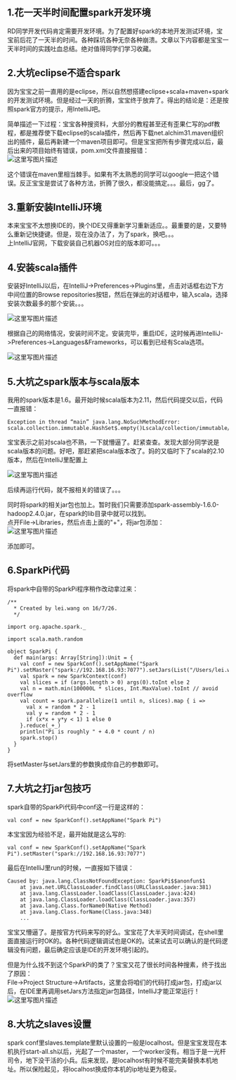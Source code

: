 ## 1.花一天半时间配置spark开发环境
RD同学开发代码肯定需要开发环境。为了配置好spark的本地开发测试环境，宝宝前后花了一天半的时间。各种踩坑各种无奈各种崩溃。文章以下内容都是宝宝一天半时间的实践吐血总结。绝对值得同学们学习收藏。  
  

## 2.大坑eclipse不适合spark
因为宝宝之前一直用的是eclipse，所以自然想搭建eclipse+scala+maven+spark的开发测试环境。但是经过一天的折腾，宝宝终于放弃了。得出的结论是：还是按照spark官方的提示，用IntelliJ吧。  

简单描述一下过程：宝宝各种搜资料，大部分的教程甚至还有歪果仁写的pdf教程，都是推荐使下载eclipse的scala插件，然后再下载net.alchim31.maven组织出的插件，最后再新建一个maven项目即可。但是宝宝把所有步骤完成以后，最后出来的项目始终有错误，pom.xml文件直接报错：  
![这里写图片描述](https://github.com/bitcarmanlee/easy-algorithm-interview-photo/blob/master/bigdata/spark/sparkintellij/1.png)  

这个错误在maven里相当棘手。如果有不太熟悉的同学可以google一把这个错误。反正宝宝是尝试了各种方法，折腾了很久，都没能搞定。。。最后，gg了。  

## 3.重新安装IntelliJ环境
本来宝宝不太想换IDE的，换个IDE又得重新学习重新适应。。最重要的是，又要特么重新记快捷键。但是，现在没办法了，为了spark，换吧。。。  
上IntelliJ官网，下载安装自己机器OS对应的版本即可。。。  

## 4.安装scala插件
安装好IntelliJ以后，在IntelliJ->Preferences->Plugins里，点击对话框右边下方中间位置的Browse repositories按钮，然后在弹出的对话框中，输入scala，选择安装次数最多的那个安装。。。  

![这里写图片描述](https://github.com/bitcarmanlee/easy-algorithm-interview-photo/blob/master/bigdata/spark/sparkintellij/2.png)  

根据自己的网络情况，安装时间不定。安装完毕，重启IDE，这时候再进IntelliJ->Preferences->Languages&Frameworks，可以看到已经有Scala选项。  

![这里写图片描述](https://github.com/bitcarmanlee/easy-algorithm-interview-photo/blob/master/bigdata/spark/sparkintellij/3.png)  


## 5.大坑之spark版本与scala版本
我用的spark版本是1.6。最开始时候scala版本为2.11，然后代码提交以后，代码一直报错：  

```
Exception in thread “main” java.lang.NoSuchMethodError: scala.collection.immutable.HashSet$.empty()Lscala/collection/immutable/HashSet;
```  

宝宝表示之前对scala也不熟，一下就懵逼了。赶紧查查。发现大部分同学说是scala版本的问题。好吧，那赶紧把scala版本改了。妈的又临时下了scala的2.10版本，然后在IntelliJ里配置上  

![这里写图片描述](https://github.com/bitcarmanlee/easy-algorithm-interview-photo/blob/master/bigdata/spark/sparkintellij/4.png)  

后续再运行代码，就不报相关的错误了。。。  

同时将spark的相关jar包也加上。暂时我们只需要添加spark-assembly-1.6.0-hadoop2.4.0.jar，在spark的lib目录中就可以找到。  
点开File->Libraries，然后点击上面的"+"，将jar包添加：  
![这里写图片描述](https://github.com/bitcarmanlee/easy-algorithm-interview-photo/blob/master/bigdata/spark/sparkintellij/5.png)  

添加即可。  

## 6.SparkPi代码
将spark中自带的SparkPi程序稍作改动拿过来：  

```
/**
  * Created by lei.wang on 16/7/26.
  */

import org.apache.spark._

import scala.math.random

object SparkPi {
  def main(args: Array[String]):Unit = {
    val conf = new SparkConf().setAppName("Spark Pi").setMaster("spark://192.168.16.93:7077").setJars(List("/Users/lei.wang/code/scala/demo/out/artifacts/first/first.jar"))
    val spark = new SparkContext(conf)
    val slices = if (args.length > 0) args(0).toInt else 2
    val n = math.min(100000L * slices, Int.MaxValue).toInt // avoid overflow
    val count = spark.parallelize(1 until n, slices).map { i =>
      val x = random * 2 - 1
      val y = random * 2 - 1
      if (x*x + y*y < 1) 1 else 0
    }.reduce(_+_)
    println("Pi is roughly " + 4.0 * count / n)
    spark.stop()
  }
}
```  

将setMaster与setJars里的参数换成你自己的参数即可。  

## 7.大坑之打jar包技巧
spark自带的SparkPi代码中conf这一行是这样的：  

```
val conf = new SparkConf().setAppName("Spark Pi")
```  

本宝宝因为经验不足，最开始就是这么写的:  

```
val conf = new SparkConf().setAppName("Spark Pi").setMaster("spark://192.168.16.93:7077")
```  

最后在IntelliJ里run的时候，一直报如下错误：  

```
Caused by: java.lang.ClassNotFoundException: SparkPi$$anonfun$1
	at java.net.URLClassLoader.findClass(URLClassLoader.java:381)
	at java.lang.ClassLoader.loadClass(ClassLoader.java:424)
	at java.lang.ClassLoader.loadClass(ClassLoader.java:357)
	at java.lang.Class.forName0(Native Method)
	at java.lang.Class.forName(Class.java:348)
	...
```  

宝宝又懵逼了。是按官方代码来写的好么。宝宝花了大半天时间调试，在shell里面直接运行时OK的。各种代码逻辑调试也是OK的。试来试去可以确认的是代码逻辑没有问题，最后确定应该是IDE的开发环境引起的。  

但是为什么找不到这个SparkPi的类了？宝宝又花了很长时间各种搜素，终于找出了原因：  
File->Project Structure->Artifacts，这里会将咱们的代码打成jar包，打成jar以后，在IDE里再调用setJars方法指定jar包路径，IntelliJ才能正常运行！    
![这里写图片描述](https://github.com/bitcarmanlee/easy-algorithm-interview-photo/blob/master/bigdata/spark/sparkintellij/6.png)  

## 8.大坑之slaves设置
spark conf里slaves.template里默认设置的一般是localhost。但是宝宝发现在本机执行start-all.sh以后，光起了一个master，一个worker没有。相当于是一光杆司令，地下没干活的小兵。后来发现，是localhost有时候不能完美替换本机地址。所以保险起见，将localhost换成你本机的ip地址更为稳妥。  